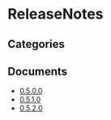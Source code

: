 # ReleaseNotes

## Categories


## Documents
- [0.5.0.0](0.5.0.0.md)
- [0.5.1.0](0.5.1.0.md)
- [0.5.2.0](0.5.2.0.md)